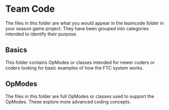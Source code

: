 # Team Code

The files in this folder are what you would appear in the teamcode folder in your season game project.  They have been grouped into categories intended to identify their purpose.

## Basics

This folder contains OpModes or classes intended for newer coders or coders looking for basic examples of how the FTC system works.

## OpModes

The files in this folder are full OpModes or classes used to support the OpModes. These explore more advanced coding concepts.